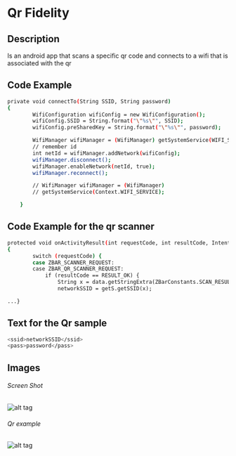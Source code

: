 # Qr Fidelity

## Description
Is an android app that scans a specific qr code and connects to a wifi that is associated with the qr

## Code Example
```sh
private void connectTo(String SSID, String password) 
{
		WifiConfiguration wifiConfig = new WifiConfiguration();
		wifiConfig.SSID = String.format("\"%s\"", SSID);
		wifiConfig.preSharedKey = String.format("\"%s\"", password);

		WifiManager wifiManager = (WifiManager) getSystemService(WIFI_SERVICE);
		// remember id
		int netId = wifiManager.addNetwork(wifiConfig);
		wifiManager.disconnect();
		wifiManager.enableNetwork(netId, true);
		wifiManager.reconnect();

		// WifiManager wifiManager = (WifiManager)
		// getSystemService(Context.WIFI_SERVICE);

	}
```
## Code Example for the qr scanner
```sh
protected void onActivityResult(int requestCode, int resultCode, Intent data) 
{
		switch (requestCode) {
		case ZBAR_SCANNER_REQUEST:
		case ZBAR_QR_SCANNER_REQUEST:
			if (resultCode == RESULT_OK) {
				String x = data.getStringExtra(ZBarConstants.SCAN_RESULT);
				networkSSID = getS.getSSID(x);

...}
```
## Text for the Qr sample
```sh
<ssid>networkSSID</ssid>
<pass>password</pass>
```
## Images

###### Screen Shot
![alt tag](https://raw.githubusercontent.com/Kitsopappas/Qr-Fidelity/master/images/img1.jpg)


###### Qr example

![alt tag](https://raw.githubusercontent.com/Kitsopappas/Qr-Fidelity/master/images/qr_sample.png)
